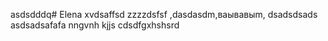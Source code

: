 asdsdddq# Elena
xvdsaffsd
zzzzdsfsf
,dasdasdm,ваывавыm,
dsadsdsads
asdsadsafafa
nngvnh
kjjs
cdsdfgxhshsrd
